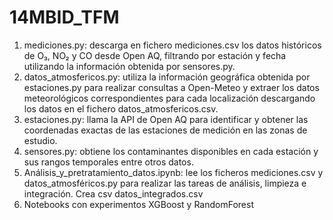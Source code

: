 # 14MBID_TFM
1. mediciones.py: descarga en fichero mediciones.csv los datos históricos de O₃, NO₂ y CO desde Open AQ, filtrando por estación y fecha utilizando la información obtenida por sensores.py.
2. datos_atmosfericos.py: utiliza la información geográfica obtenida por estaciones.py para realizar consultas a Open-Meteo y extraer los datos meteorológicos correspondientes para cada localización descargando los datos en el fichero datos_atmosfericos.csv.
3. estaciones.py: llama la API de Open AQ para identificar y obtener las coordenadas exactas de las estaciones de medición en las zonas de estudio.
4. sensores.py: obtiene los contaminantes disponibles en cada estación y sus rangos temporales entre otros datos.
5. Análisis_y_pretratamiento_datos.ipynb: lee los ficheros mediciones.csv y datos_atmosféricos.py para realizar las tareas de análisis, limpieza e integración. Crea csv datos_integrados.csv
6. Notebooks con experimentos XGBoost y RandomForest
